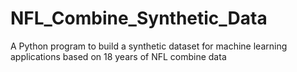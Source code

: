 # NFL_Combine_Synthetic_Data
A Python program to build a synthetic dataset for machine learning applications based on 18 years of NFL combine data
